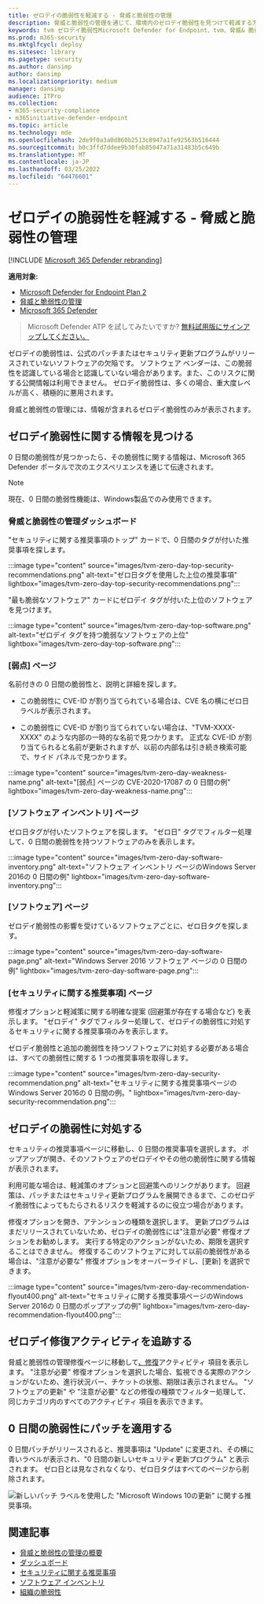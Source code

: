 ```yaml
---
title: ゼロデイの脆弱性を軽減する - 脅威と脆弱性の管理
description: 脅威と脆弱性の管理を通じて、環境内のゼロデイ脆弱性を見つけて軽減する方法について説明します。
keywords: tvm ゼロデイ脆弱性Microsoft Defender for Endpoint、tvm、脅威& 脆弱性の管理、ゼロ日、0 日間、0 日間の脆弱性の軽減、脆弱な CVE
ms.prod: m365-security
ms.mktglfcycl: deploy
ms.sitesec: library
ms.pagetype: security
ms.author: dansimp
author: dansimp
ms.localizationpriority: medium
manager: dansimp
audience: ITPro
ms.collection:
- m365-security-compliance
- m365initiative-defender-endpoint
ms.topic: article
ms.technology: mde
ms.openlocfilehash: 2de9f0a3a0d860b2513c8947a1fe92563b516444
ms.sourcegitcommit: b0c3ffd7ddee9b30fab85047a71a31483b5c649b
ms.translationtype: MT
ms.contentlocale: ja-JP
ms.lasthandoff: 03/25/2022
ms.locfileid: "64476601"
---
```

# <a name="mitigate-zero-day-vulnerabilities---threat-and-vulnerability-management"></a>ゼロデイの脆弱性を軽減する - 脅威と脆弱性の管理

[!INCLUDE [Microsoft 365 Defender rebranding](../../includes/microsoft-defender.md)]

**適用対象:**

- [Microsoft Defender for Endpoint Plan 2](https://go.microsoft.com/fwlink/?linkid=2154037)
- [脅威と脆弱性の管理](next-gen-threat-and-vuln-mgt.md)
- [Microsoft 365 Defender](https://go.microsoft.com/fwlink/?linkid=2118804)

> Microsoft Defender ATP を試してみたいですか? [無料試用版にサインアップしてください。](https://signup.microsoft.com/create-account/signup?products=7f379fee-c4f9-4278-b0a1-e4c8c2fcdf7e&ru=https://aka.ms/MDEp2OpenTrial?ocid=docs-wdatp-portaloverview-abovefoldlink)

ゼロデイの脆弱性は、公式のパッチまたはセキュリティ更新プログラムがリリースされていないソフトウェアの欠陥です。 ソフトウェア ベンダーは、この脆弱性を認識している場合と認識していない場合があります。また、このリスクに関する公開情報は利用できません。 ゼロデイ脆弱性は、多くの場合、重大度レベルが高く、積極的に悪用されます。

脅威と脆弱性の管理には、情報が含まれるゼロデイ脆弱性のみが表示されます。

## <a name="find-information-about-zero-day-vulnerabilities"></a>ゼロデイ脆弱性に関する情報を見つける

0 日間の脆弱性が見つかったら、その脆弱性に関する情報は、Microsoft 365 Defender ポータルで次のエクスペリエンスを通じて伝達されます。

> [!NOTE]
> 現在、0 日間の脆弱性機能は、Windows製品でのみ使用できます。

### <a name="threat-and-vulnerability-management-dashboard"></a>脅威と脆弱性の管理ダッシュボード

"セキュリティに関する推奨事項のトップ" カードで、0 日間のタグが付いた推奨事項を探します。

:::image type="content" source="images/tvm-zero-day-top-security-recommendations.png" alt-text="ゼロ日タグを使用した上位の推奨事項" lightbox="images/tvm-zero-day-top-security-recommendations.png":::

"最も脆弱なソフトウェア" カードにゼロデイ タグが付いた上位のソフトウェアを見つけます。

:::image type="content" source="images/tvm-zero-day-top-software.png" alt-text="ゼロデイ タグを持つ脆弱なソフトウェアの上位" lightbox="images/tvm-zero-day-top-software.png":::

### <a name="weaknesses-page"></a>[弱点] ページ

名前付きの 0 日間の脆弱性と、説明と詳細を探します。

- この脆弱性に CVE-ID が割り当てられている場合は、CVE 名の横にゼロ日ラベルが表示されます。

- この脆弱性に CVE-ID が割り当てられていない場合は、"TVM-XXXX-XXXX" のような内部の一時的な名前で見つかります。 正式な CVE-ID が割り当てられると名前が更新されますが、以前の内部名は引き続き検索可能で、サイド パネルで見つかります。

:::image type="content" source="images/tvm-zero-day-weakness-name.png" alt-text="[弱点] ページの CVE-2020-17087 の 0 日間の例" lightbox="images/tvm-zero-day-weakness-name.png":::

### <a name="software-inventory-page"></a>[ソフトウェア インベントリ] ページ

ゼロ日タグが付いたソフトウェアを探します。 "ゼロ日" タグでフィルター処理して、0 日間の脆弱性を持つソフトウェアのみを表示します。

:::image type="content" source="images/tvm-zero-day-software-inventory.png" alt-text="ソフトウェア インベントリ ページのWindows Server 2016の 0 日間の例" lightbox="images/tvm-zero-day-software-inventory.png":::

### <a name="software-page"></a>[ソフトウェア] ページ

ゼロデイ脆弱性の影響を受けているソフトウェアごとに、ゼロ日タグを探します。

:::image type="content" source="images/tvm-zero-day-software-page.png" alt-text="Windows Server 2016 ソフトウェア ページの 0 日間の例" lightbox="images/tvm-zero-day-software-page.png":::

### <a name="security-recommendations-page"></a>[セキュリティに関する推奨事項] ページ

修復オプションと軽減策に関する明確な提案 (回避策が存在する場合など) を表示します。 "ゼロデイ" タグでフィルター処理して、ゼロデイの脆弱性に対処するセキュリティに関する推奨事項のみを表示します。

ゼロデイ脆弱性と追加の脆弱性を持つソフトウェアに対処する必要がある場合は、すべての脆弱性に関する 1 つの推奨事項を取得します。

:::image type="content" source="images/tvm-zero-day-security-recommendation.png" alt-text="セキュリティに関する推奨事項ページのWindows Server 2016の 0 日間の例。" lightbox="images/tvm-zero-day-security-recommendation.png":::

## <a name="addressing-zero-day-vulnerabilities"></a>ゼロデイの脆弱性に対処する

セキュリティの推奨事項ページに移動し、0 日間の推奨事項を選択します。 ポップアップが開き、そのソフトウェアのゼロデイやその他の脆弱性に関する情報が表示されます。

利用可能な場合は、軽減策のオプションと回避策へのリンクがあります。 回避策は、パッチまたはセキュリティ更新プログラムを展開できるまで、このゼロデイ脆弱性によってもたらされるリスクを軽減するのに役立つ場合があります。

修復オプションを開き、アテンションの種類を選択します。 更新プログラムはまだリリースされていないため、ゼロデイの脆弱性には"注意が必要" 修復オプションをお勧めします。 実行する特定のアクションがないため、期限を選択することはできません。 修復するこのソフトウェアに対して以前の脆弱性がある場合は、"注意が必要な" 修復オプションをオーバーライドし、[更新] を選択できます。

:::image type="content" source="images/tvm-zero-day-recommendation-flyout400.png" alt-text="セキュリティに関する推奨事項ページのWindows Server 2016の 0 日間のポップアップの例" lightbox="images/tvm-zero-day-recommendation-flyout400.png":::

## <a name="track-zero-day-remediation-activities"></a>ゼロデイ修復アクティビティを追跡する

脅威と脆弱性の管理修復ページに移動して[、修復](tvm-remediation.md)アクティビティ 項目を表示します。 "注意が必要" 修復オプションを選択した場合、監視できる実際のアクションがないため、進行状況バー、チケットの状態、期限は表示されません。 "ソフトウェアの更新" や "注意が必要" などの修復の種類でフィルター処理して、同じカテゴリ内のすべてのアクティビティ 項目を表示できます。

## <a name="patching-zero-day-vulnerabilities"></a>0 日間の脆弱性にパッチを適用する

0 日間パッチがリリースされると、推奨事項は "Update" に変更され、その横に青いラベルが表示され、"0 日間の新しいセキュリティ更新プログラム" と表示されます。 ゼロ日とは見なされなくなり、ゼロ日タグはすべてのページから削除されます。

![新しいパッチ ラベルを使用した "Microsoft Windows 10の更新" に関する推奨事項。](images/tvm-zero-day-patch.jpg)

## <a name="related-articles"></a>関連記事

- [脅威と脆弱性の管理の概要](next-gen-threat-and-vuln-mgt.md)
- [ダッシュボード](tvm-dashboard-insights.md)
- [セキュリティに関する推奨事項](tvm-security-recommendation.md)
- [ソフトウェア インベントリ](tvm-software-inventory.md)
- [組織の脆弱性](tvm-weaknesses.md)
